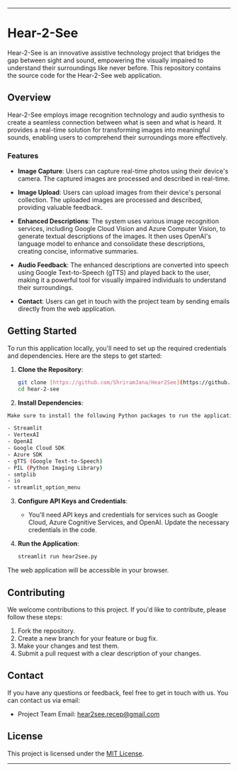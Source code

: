 
---

# Hear-2-See

Hear-2-See is an innovative assistive technology project that bridges the gap between sight and sound, empowering the visually impaired to understand their surroundings like never before. This repository contains the source code for the Hear-2-See web application. 

## Overview

Hear-2-See employs image recognition technology and audio synthesis to create a seamless connection between what is seen and what is heard. It provides a real-time solution for transforming images into meaningful sounds, enabling users to comprehend their surroundings more effectively.

### Features

- **Image Capture**: Users can capture real-time photos using their device's camera. The captured images are processed and described in real-time.

- **Image Upload**: Users can upload images from their device's personal collection. The uploaded images are processed and described, providing valuable feedback.

- **Enhanced Descriptions**: The system uses various image recognition services, including Google Cloud Vision and Azure Computer Vision, to generate textual descriptions of the images. It then uses OpenAI's language model to enhance and consolidate these descriptions, creating concise, informative summaries.

- **Audio Feedback**: The enhanced descriptions are converted into speech using Google Text-to-Speech (gTTS) and played back to the user, making it a powerful tool for visually impaired individuals to understand their surroundings.

- **Contact**: Users can get in touch with the project team by sending emails directly from the web application.

## Getting Started

To run this application locally, you'll need to set up the required credentials and dependencies. Here are the steps to get started:

1. **Clone the Repository**:
   ```bash
   git clone [https://github.com/ShriramJana/Hear2See](https://github.com/SRITEJAVEMUGUNTA/Hear-2-See.git)
   cd hear-2-see
   ```

2. **Install Dependencies**:
```bash
Make sure to install the following Python packages to run the application:

- Streamlit
- VertexAI
- OpenAI
- Google Cloud SDK
- Azure SDK
- gTTS (Google Text-to-Speech)
- PIL (Python Imaging Library)
- smtplib
- io
- streamlit_option_menu
   ```

3. **Configure API Keys and Credentials**:
   - You'll need API keys and credentials for services such as Google Cloud, Azure Cognitive Services, and OpenAI. Update the necessary credentials in the code.

4. **Run the Application**:
   ```bash
   streamlit run hear2see.py
   ```

The web application will be accessible in your browser.

## Contributing

We welcome contributions to this project. If you'd like to contribute, please follow these steps:

1. Fork the repository.
2. Create a new branch for your feature or bug fix.
3. Make your changes and test them.
4. Submit a pull request with a clear description of your changes.

## Contact

If you have any questions or feedback, feel free to get in touch with us. You can contact us via email:

- Project Team Email: hear2see.recep@gmail.com

## License

This project is licensed under the [MIT License](LICENSE).

---
